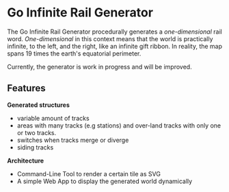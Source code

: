 # Go Infinite Rail Generator

The Go Infinite Rail Generator procedurally generates a *one-dimensional* rail word. *One-dimensional*
in this context means that the world is practically infinite, 
to the left, and the right, like an infinite gift ribbon. In reality, the map spans 19 times the earth's equatorial perimeter.

Currently, the generator is work in progress and will be improved.

## Features

**Generated structures**
* variable amount of tracks 
* areas with many tracks (e.g stations) and over-land tracks with only one or two tracks.
* switches when tracks merge or diverge
* siding tracks

**Architecture**
* Command-Line Tool to render a certain tile as SVG
* A simple Web App to display the generated world dynamically



